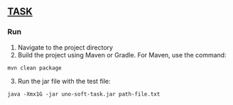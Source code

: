 ## [TASK](https://github.com/PeacockTeam/new-job/blob/master/lng-java.md)

### Run
1. Navigate to the project directory
2. Build the project using Maven or Gradle. For Maven, use the command:
```
mvn clean package
```
3. Run the jar file with the test file:
```
java -Xmx1G -jar uno-soft-task.jar path-file.txt
```